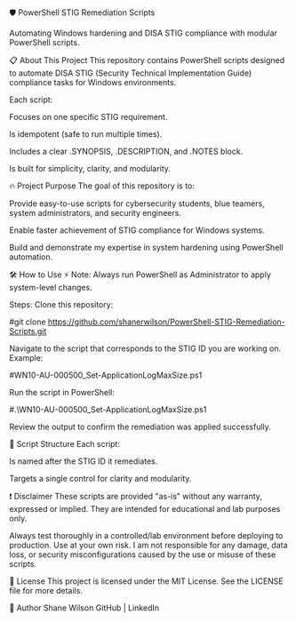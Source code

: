 🛡️ PowerShell STIG Remediation Scripts


Automating Windows hardening and DISA STIG compliance with modular PowerShell scripts.

📋 About This Project
This repository contains PowerShell scripts designed to automate DISA STIG (Security Technical Implementation Guide) compliance tasks for Windows environments.

Each script:

Focuses on one specific STIG requirement.

Is idempotent (safe to run multiple times).

Includes a clear .SYNOPSIS, .DESCRIPTION, and .NOTES block.

Is built for simplicity, clarity, and modularity.

🔥 Project Purpose
The goal of this repository is to:

Provide easy-to-use scripts for cybersecurity students, blue teamers, system administrators, and security engineers.

Enable faster achievement of STIG compliance for Windows systems.

Build and demonstrate my expertise in system hardening using PowerShell automation.

🛠️ How to Use
⚡ Note: Always run PowerShell as Administrator to apply system-level changes.

Steps:
Clone this repository:

#git clone https://github.com/shanerwilson/PowerShell-STIG-Remediation-Scripts.git

Navigate to the script that corresponds to the STIG ID you are working on.
Example:

#WN10-AU-000500_Set-ApplicationLogMaxSize.ps1

Run the script in PowerShell:

#.\WN10-AU-000500_Set-ApplicationLogMaxSize.ps1

Review the output to confirm the remediation was applied successfully.

📂 Script Structure
Each script:

Is named after the STIG ID it remediates.

Targets a single control for clarity and modularity.

❗ Disclaimer
These scripts are provided "as-is" without any warranty, expressed or implied.
They are intended for educational and lab purposes only.

Always test thoroughly in a controlled/lab environment before deploying to production.
Use at your own risk.
I am not responsible for any damage, data loss, or security misconfigurations caused by the use or misuse of these scripts.

📜 License
This project is licensed under the MIT License.
See the LICENSE file for more details.

👤 Author
Shane Wilson
GitHub | LinkedIn
